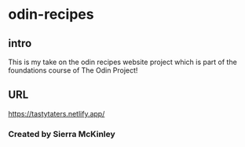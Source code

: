 # odin-recipes
## intro
This is my take on the odin recipes website project which is part of the foundations course of The Odin Project!
## URL
https://tastytaters.netlify.app/
### Created by Sierra McKinley
